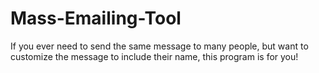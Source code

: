 # Mass-Emailing-Tool
If you ever need to send the same message to many people, but want to customize the message to include their name, this program is for you!
